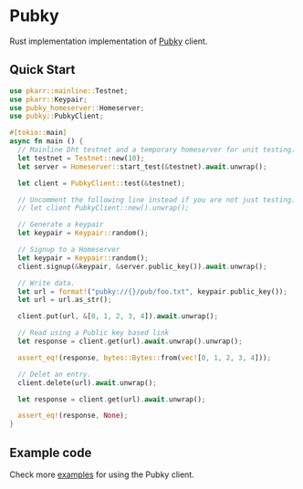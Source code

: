 # Pubky

Rust implementation implementation of [Pubky](https://github.com/pubky/pubky-core) client.

## Quick Start

```rust
use pkarr::mainline::Testnet;
use pkarr::Keypair;
use pubky_homeserver::Homeserver;
use pubky::PubkyClient;

#[tokio::main]
async fn main () {
  // Mainline Dht testnet and a temporary homeserver for unit testing.
  let testnet = Testnet::new(10);
  let server = Homeserver::start_test(&testnet).await.unwrap();

  let client = PubkyClient::test(&testnet);

  // Uncomment the following line instead if you are not just testing.
  // let client PubkyClient::new().unwrap(); 

  // Generate a keypair
  let keypair = Keypair::random();

  // Signup to a Homeserver
  let keypair = Keypair::random();
  client.signup(&keypair, &server.public_key()).await.unwrap();

  // Write data.
  let url = format!("pubky://{}/pub/foo.txt", keypair.public_key());
  let url = url.as_str();

  client.put(url, &[0, 1, 2, 3, 4]).await.unwrap();

  // Read using a Public key based link
  let response = client.get(url).await.unwrap().unwrap();

  assert_eq!(response, bytes::Bytes::from(vec![0, 1, 2, 3, 4]));

  // Delet an entry.
  client.delete(url).await.unwrap();

  let response = client.get(url).await.unwrap();

  assert_eq!(response, None);
}
```

## Example code

Check more [examples](https://github.com/pubky/pubky-core/tree/main/examples) for using the Pubky client.
